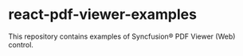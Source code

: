 # react-pdf-viewer-examples
This repository contains examples of Syncfusion&reg; PDF Viewer (Web) control.
